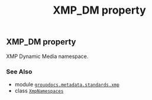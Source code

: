 ﻿---
title: XMP_DM property
second_title: GroupDocs.Metadata for Python via .NET API References
description: 
type: docs
url: /python-net/groupdocs.metadata.standards.xmp/xmpnamespaces/xmp_dm/
is_root: false
weight: 150
---

## XMP_DM property


XMP Dynamic Media namespace.

### See Also
* module [`groupdocs.metadata.standards.xmp`](../../)
* class [`XmpNamespaces`](/metadata/python-net/groupdocs.metadata.standards.xmp/xmpnamespaces)
